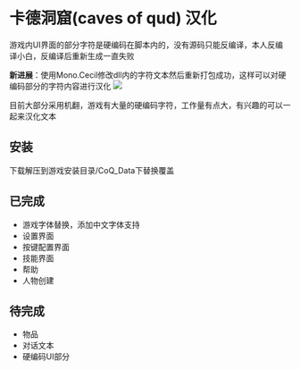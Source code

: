 # 卡德洞窟(caves of qud) 汉化
游戏内UI界面的部分字符是硬编码在脚本内的，没有源码只能反编译，本人反编译小白，反编译后重新生成一直失败

**新进展**：使用Mono.Cecil修改dll内的字符文本然后重新打包成功，这样可以对硬编码部分的字符内容进行汉化
![](https://lofucc.github.io/picx-images-hosting/20240914/PixPin_2024-09-14_19-24-13.2vep7vq0wp.webp)

目前大部分采用机翻，游戏有大量的硬编码字符，工作量有点大，有兴趣的可以一起来汉化文本

## 安装

下载解压到游戏安装目录/CoQ_Data下替换覆盖

## 已完成

- 游戏字体替换，添加中文字体支持
- 设置界面
- 按键配置界面
- 技能界面
- 帮助
- 人物创建

## 待完成

- 物品
- 对话文本
- 硬编码UI部分

